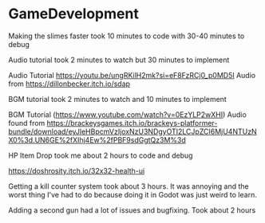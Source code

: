 # GameDevelopment

Making the slimes faster took 10 minutes to code with 30-40 minutes to debug

Audio tutorial took 2 minutes to watch but 30 minutes to implement

Audio Tutorial
https://youtu.be/ungRKilH2mk?si=eF8FzRCj0_p0MD5I
    Audio from
    https://dillonbecker.itch.io/sdap

BGM tutorial took 2 minutes to watch and 10 minutes to implement

BGM Tutorial
(https://www.youtube.com/watch?v=0EzYLP2wXHI)
    Audio found from
    https://brackeysgames.itch.io/brackeys-platformer-bundle/download/eyJleHBpcmVzIjoxNzU3NDgyOTI2LCJpZCI6MjU4NTUzNX0%3d.UN6GE%2fXIhj4Ew%2fPBF9sdGgtQz3M%3d


HP Item Drop took me about 2 hours to code and debug

https://doshrosity.itch.io/32x32-health-ui



Getting a kill counter system took about 3 hours. It was annoying and the worst thing I've had to do because doing it in Godot was just weird to learn.


Adding a second gun had a lot of issues and bugfixing. Took about 2 hours